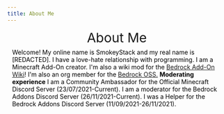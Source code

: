 ```yaml
---
title: About Me
---
```


<div id="main-page" class="plainlinks main-page">
    <div id="mp-1" class="mp-section">
        <div class="wiki-header" style="text-align: center">
            <span style="font-size: 30px">About Me</span>
        </div>
        <div style="margin: 0.5em 0.8em;">
            <span style="color: #000000">Welcome! My online name is SmokeyStack and my real name is [REDACTED]. I have a love-hate relationship with programming. I am a Minecraft Add-On creator. I&#39;m also a wiki mod for the <a href="https://wiki.bedrock.dev/">Bedrock Add-On Wiki</a>! I'm also an org member for the <a href="https://github.com/Bedrock-OSS">Bedrock OSS.</a></span>
            <span style="color: #000000"><strong>Moderating experience</strong></span>
            <span style="color: #000000">I am a Community Ambassador for the Official Minecraft Discord Server (23/07/2021-Current). I am a moderator for the Bedrock Addons Discord Server (26/11/2021-Current). I was a Helper for the Bedrock Addons Discord Server (11/09/2021-26/11/2021).</span>
        </div>
    </div>
</div>
